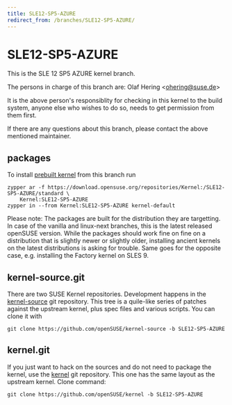 ```yaml
---
title: SLE12-SP5-AZURE
redirect_from: /branches/SLE12-SP5-AZURE/
---
```

# SLE12-SP5-AZURE

This is the SLE 12 SP5 AZURE kernel branch.

The persons in charge of this branch are: Olaf Hering
\<[ohering@suse.de](mailto:ohering@suse.de?subject=SLE12-SP5-AZURE%20branch)\>

It is the above person's responsiblity for checking in this kernel to
the build system, anyone else who wishes to do so, needs to get
permission from them first.

If there are any questions about this branch, please contact the above
mentioned maintainer.

[](https://download.opensuse.org/repositories/Kernel:/SLE12-SP5-AZURE)

## packages

To install [prebuilt
kernel](https://download.opensuse.org/repositories/Kernel:/SLE12-SP5-AZURE)
from this branch run

```
zypper ar -f https://download.opensuse.org/repositories/Kernel:/SLE12-SP5-AZURE/standard \
    Kernel:SLE12-SP5-AZURE
zypper in --from Kernel:SLE12-SP5-AZURE kernel-default
```

Please note: The packages are built for the distribution they are
targetting. In case of the vanilla and linux-next branches, this is the
latest released openSUSE version. While the packages should work fine on
fine on a distribution that is slightly newer or slightly older,
installing ancient kernels on the latest distributions is asking for
trouble. Same goes for the opposite case, e.g. installing the Factory
kernel on SLES 9.

[](https://github.com/openSUSE/kernel-source/tree/SLE12-SP5-AZURE)

## kernel-source.git

There are two SUSE Kernel repositories. Development happens in the
[kernel-source](https://github.com/openSUSE/kernel-source/tree/SLE12-SP5-AZURE)
git repository. This tree is a quile-like series of patches against the
upstream kernel, plus spec files and various scripts. You can clone it
with

    git clone https://github.com/openSUSE/kernel-source -b SLE12-SP5-AZURE

[](https://github.com/openSUSE/kernel/tree/SLE12-SP5-AZURE)

## kernel.git

If you just want to hack on the sources and do not need to package the
kernel, use the
[kernel](https://github.com/openSUSE/kernel/tree/SLE12-SP5-AZURE) git
repository. This one has the same layout as the upstream kernel. Clone
command:

    git clone https://github.com/openSUSE/kernel -b SLE12-SP5-AZURE
